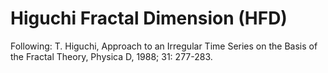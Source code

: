 # Higuchi Fractal Dimension (HFD)

Following:
T. Higuchi, Approach to an Irregular Time Series on the
Basis of the Fractal Theory, Physica D, 1988; 31: 277-283.
